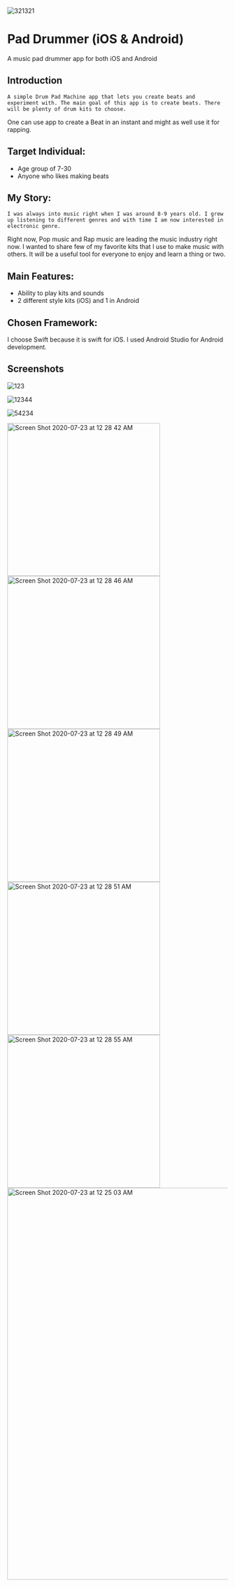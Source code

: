 ![321321](https://user-images.githubusercontent.com/43224388/88149397-a5dde500-cbc5-11ea-8e1d-ca4877736259.PNG)

# Pad Drummer (iOS & Android)
A music pad drummer app for both iOS and Android

## Introduction
	A simple Drum Pad Machine app that lets you create beats and experiment with. The main goal of this app is to create beats. There will be plenty of drum kits to choose. 
  One can use app to create a Beat in an instant and might as well use it for rapping.


## Target Individual:
-	Age group of 7-30
-	Anyone who likes making beats

## My Story:
	I was always into music right when I was around 8-9 years old. I grew up listening to different genres and with time I am now interested in electronic genre. 
  Right now, Pop music and Rap music are leading the music industry right now. I wanted to share few of my favorite kits that I use to make music with others. 
  It will be a useful tool for everyone to enjoy and learn a thing or two.

## Main Features:
-	Ability to play kits and sounds
-	2 different style kits (iOS) and 1 in Android

## Chosen Framework: 
I choose Swift because it is swift for iOS. I used Android Studio for Android development. 

## Screenshots
![123](https://user-images.githubusercontent.com/43224388/88254696-b05ab600-cc7b-11ea-9afc-ad5ce0b9c769.PNG)

![12344](https://user-images.githubusercontent.com/43224388/88254698-b2247980-cc7b-11ea-87b8-fddec3b8674d.PNG)

![54234](https://user-images.githubusercontent.com/43224388/88254702-b355a680-cc7b-11ea-9a04-770905dafbac.PNG)

<img width="349" alt="Screen Shot 2020-07-23 at 12 28 42 AM" src="https://user-images.githubusercontent.com/43224388/88254714-b9e41e00-cc7b-11ea-9ce7-0ad8dae3f762.png">

<img width="349" alt="Screen Shot 2020-07-23 at 12 28 46 AM" src="https://user-images.githubusercontent.com/43224388/88254717-bb154b00-cc7b-11ea-80bb-a9f3feb3205b.png">

<img width="349" alt="Screen Shot 2020-07-23 at 12 28 49 AM" src="https://user-images.githubusercontent.com/43224388/88254722-bc467800-cc7b-11ea-8d7c-dc940d760415.png">

<img width="349" alt="Screen Shot 2020-07-23 at 12 28 51 AM" src="https://user-images.githubusercontent.com/43224388/88254729-bd77a500-cc7b-11ea-9309-b369e609097c.png">

<img width="349" alt="Screen Shot 2020-07-23 at 12 28 55 AM" src="https://user-images.githubusercontent.com/43224388/88254731-bea8d200-cc7b-11ea-964a-0fe0bdc76a30.png">

<img width="894" alt="Screen Shot 2020-07-23 at 12 25 03 AM" src="https://user-images.githubusercontent.com/43224388/88254733-bfd9ff00-cc7b-11ea-8eab-a7788d632e31.png">
